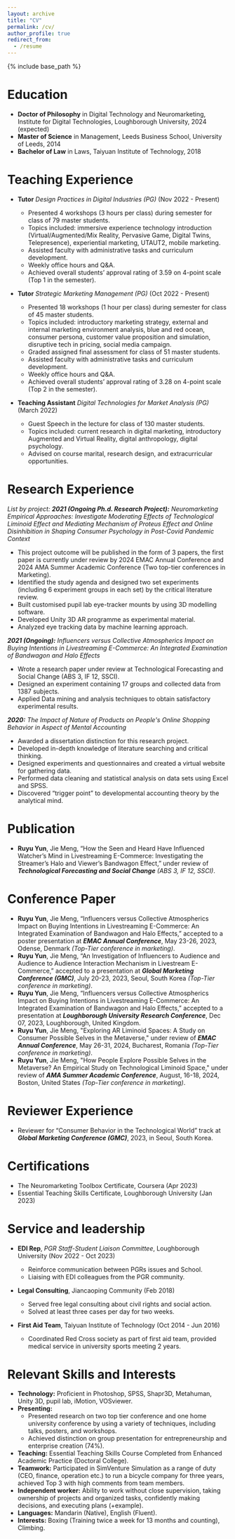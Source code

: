 ```yaml
---
layout: archive
title: "CV"
permalink: /cv/
author_profile: true
redirect_from:
  - /resume
---
```


{% include base_path %}

Education
======
* **Doctor of Philosophy** in Digital Technology and Neuromarketing, Institute for Digital Technologies, Loughborough University, 2024 (expected)
* **Master of Science** in Management, Leeds Business School, University of Leeds, 2014
* **Bachelor of Law** in Laws, Taiyuan Institute of Technology, 2018

Teaching Experience
======
* **Tutor** *Design Practices in Digital Industries (PG)* (Nov 2022 - Present)
  * Presented 4 workshops (3 hours per class) during semester for class of 79 master students.
  * Topics included: immersive experience technology introduction (Virtual/Augmented/Mix Reality, Pervasive Game, Digital Twins, Telepresence), experiential marketing, UTAUT2, mobile marketing. 
  * Assisted faculty with administrative tasks and curriculum development.
  * Weekly office hours and Q&A.
  * Achieved overall students’ approval rating of 3.59 on 4-point scale (Top 1 in the semester).
 
* **Tutor** *Strategic Marketing Management (PG)* (Oct 2022 - Present)
  * Presented 18 workshops (1 hour per class) during semester for class of 45 master students.
  * Topics included: introductory marketing strategy, external and internal marketing environment analysis, blue and red ocean, consumer persona, customer value proposition and simulation, disruptive tech in pricing, social media campaign.
  * Graded assigned final assessment for class of 51 master students.
  *	Assisted faculty with administrative tasks and curriculum development.
  *	Weekly office hours and Q&A.
  * Achieved overall students’ approval rating of 3.28 on 4-point scale (Top 2 in the semester).

* **Teaching Assistant** *Digital Technologies for Market Analysis (PG)* (March 2022)
  * Guest Speech in the lecture for class of 130 master students. 
  * Topics included: current research in digital marketing, introductory Augmented and Virtual Reality, digital anthropology, digital psychology.
  * Advised on course marital, research design, and extracurricular opportunities. 

Research Experience
=====
*List by project:*
***2021 (Ongoing Ph.d. Research Project):*** *Neuromarketing Empirical Approaches: Investigate Moderating Effects of Technological Liminoid Effect and Mediating Mechanism of Proteus Effect and Online Disinhibition in Shaping Consumer Psychology in Post-Covid Pandemic Context*
  * This project outcome will be published in the form of 3 papers, the first paper is currently under review by 2024 EMAC Annual Conference and 2024 AMA Summer Academic Conference (Two top-tier conferences in Marketing).
  * Identified the study agenda and designed two set experiments (including 6 experiment groups in each set) by the critical literature review.
  * Built customised pupil lab eye-tracker mounts by using 3D modelling software.
  * Developed Unity 3D AR programme as experimental material.
  * Analyzed eye tracking data by machine learning approach.

***2021 (Ongoing):*** *Influencers versus Collective Atmospherics Impact on Buying Intentions in Livestreaming E-Commerce: An Integrated Examination of Bandwagon and Halo Effects*
  * Wrote a research paper under review at Technological Forecasting and Social Change (ABS 3, IF 12, SSCI).
  *	Designed an experiment containing 17 groups and collected data from 1387 subjects.
  *	Applied Data mining and analysis techniques to obtain satisfactory experimental results.

***2020:*** *The Impact of Nature of Products on People's Online Shopping Behavior in Aspect of Mental Accounting*
  *	Awarded a dissertation distinction for this research project.
  *	Developed in-depth knowledge of literature searching and critical thinking.
  *	Designed experiments and questionnaires and created a virtual website for gathering data.
  *	Performed data cleaning and statistical analysis on data sets using Excel and SPSS.
  *	Discovered “trigger point” to developmental accounting theory by the analytical mind.

Publication
====
* **Ruyu Yun**, Jie Meng, “How the Seen and Heard Have Influenced Watcher’s Mind in Livestreaming E-Commerce: Investigating the Streamer’s Halo and Viewer’s Bandwagon Effect,” under review of ***Technological Forecasting and Social Change*** *(ABS 3, IF 12, SSCI)*.

Conference Paper
====
* **Ruyu Yun**, Jie Meng, “Influencers versus Collective Atmospherics Impact on Buying Intentions in Livestreaming E-Commerce: An Integrated Examination of Bandwagon and Halo Effects,” accepted to a poster presentation at ***EMAC Annual Conference***, May 23-26, 2023, Odense, Denmark *(Top-Tier conference in marketing)*.
* **Ruyu Yun**, Jie Meng, “An Investigation of Influencers to Audience and Audience to Audience Interaction Mechanism in Livestream E-Commerce,” accepted to a presentation at ***Global Marketing Conference (GMC)***, July 20-23, 2023, Seoul, South Korea *(Top-Tier conference in marketing)*.
* **Ruyu Yun**, Jie Meng, “Influencers versus Collective Atmospherics Impact on Buying Intentions in Livestreaming E-Commerce: An Integrated Examination of Bandwagon and Halo Effects,” accepted to a presentation at ***Loughborough University Research Conference***, Dec 07, 2023, Loughborough, United Kingdom.
* **Ruyu Yun**, Jie Meng, "Exploring AR Liminoid Spaces: A Study on Consumer Possible Selves in the Metaverse," under review of ***EMAC Annual Conference***, May 26-31, 2024, Bucharest, Romania *(Top-Tier conference in marketing)*.
*  **Ruyu Yun**, Jie Meng, "How People Explore Possible Selves in the Metaverse? An Empirical Study on Technological Liminoid Space," under review of ***AMA Summer Academic Conference***, August, 16-18, 2024, Boston, United States *(Top-Tier conference in marketing)*.

Reviewer Experience
=====
* Reviewer for “Consumer Behavior in the Technological World” track at ***Global Marketing Conference (GMC)***, 2023, in Seoul, South Korea.

Certifications
====
* The Neuromarketing Toolbox Certificate, Coursera (Apr 2023)
* Essential Teaching Skills Certificate, Loughborough University (Jan 2023)
  
Service and leadership
======
* **EDI Rep**, *PGR Staff-Student Liaison Committee*, Loughborough University (Nov 2022 - Oct 2023)
  * Reinforce communication between PGRs issues and School.
  * Liaising with EDI colleagues from the PGR community.

* **Legal Consulting**, Jiancaoping Community (Feb 2018)
  * Served free legal consulting about civil rights and social action.
  * Solved at least three cases per day for two weeks.
 
* **First Aid Team**, Taiyuan Institute of Technology (Oct 2014 - Jun 2016)
  * Coordinated Red Cross society as part of first aid team, provided medical service in university sports meeting 2 years.

Relevant Skills and Interests
=====
* **Technology:** Proficient in Photoshop, SPSS, Shapr3D, Metahuman, Unity 3D, pupil lab, iMotion, VOSviewer.
* **Presenting:** 
  * Presented research on two top tier conference and one home university conference by using a variety of techniques, including talks, posters, and workshops.
  * Achieved distinction on group presentation for entrepreneurship and enterprise creation (74%).
* **Teaching:** Essential Teaching Skills Course Completed from Enhanced Academic Practice (Doctoral College).
* **Teamwork:** Participated in SimVenture Simulation as a range of duty (CEO, finance, operation etc.) to run a bicycle company for three years, achieved Top 3 with high comments from team members. 
* **Independent worker:** Ability to work without close supervision, taking ownership of projects and organized tasks, confidently making decisions, and executing plans (+example).
* **Languages:** Mandarin (Native), English (Fluent).
* **Interests:** Boxing (Training twice a week for 13 months and counting), Climbing.
